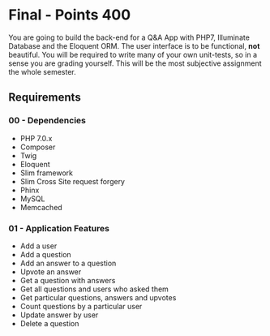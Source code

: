 # Final - Points **400**

You are going to build the back-end for a Q&A App with PHP7, Illuminate Database and the Eloquent ORM.  The user interface is to be functional, **not** beautiful.  You will be required to write many of your own unit-tests, so in a sense you are grading yourself.  This will be the most subjective assignment the whole semester.

## Requirements

### 00 - Dependencies
- PHP 7.0.x
- Composer
- Twig
- Eloquent
- Slim framework
- Slim Cross Site request forgery 
- Phinx
- MySQL
- Memcached

### 01 - Application Features

- Add a user
- Add a question
- Add an answer to a question
- Upvote an answer
- Get a question with answers
- Get all questions and users who asked them
- Get particular questions, answers and upvotes
- Count questions by a particular user
- Update answer by user
- Delete a question

